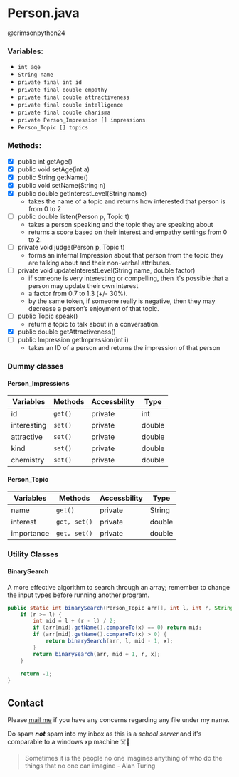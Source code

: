 # Person.java
@crimsonpython24
### Variables:
* `int age`
* `String name`
* `private final int id`
* `private final double empathy`
* `private final double attractiveness`
* `private final double intelligence`
* `private final double charisma`
* `private Person_Impression [] impressions`
* `Person_Topic [] topics`

### Methods:
- [x] public int getAge()
- [x] public void setAge(int a)
- [x] public String getName()
- [x] public void setName(String n)
- [x] public double getInterestLevel(String name)
  - takes the name of a topic and returns how interested that person is from 0 to 2
- [ ] public double listen(Person p, Topic t)
  - takes a person speaking and the topic they are speaking about
  - returns a score based on their interest and empathy settings from 0 to 2.
- [ ] private void judge(Person p, Topic t)
  - forms an internal Impression about that person from the topic they are talking about and their non-verbal attributes.
- [ ] private void updateInterestLevel(String name, double factor)
  - if someone is very interesting or compelling, then it's possible that a person may update their own interest
  - a factor from 0.7 to 1.3 (+/- 30%).
  - by the same token, if someone really is negative, then they may decrease a person’s enjoyment of that topic.
- [ ] public Topic speak()
  - return a topic to talk about in a conversation.
- [x] public double getAttractiveness()
- [ ] public Impression getImpression(int i)
  - takes an ID of a person and returns the impression of that person

### Dummy classes
#### Person_Impressions
Variables | Methods | Accessbility | Type
------------ | ------------- | ------------ | -------------
id | `get()` | private | int
interesting | `set()` | private | double
attractive | `set()` | private | double
kind | `set()` | private | double
chemistry | `set()` | private | double

#### Person_Topic
Variables | Methods | Accessbility | Type
------------ | ------------- | ------------ | -------------
name | `get()` | private | String
interest | `get, set()` | private | double
importance | `get, set()` | private | double

### Utility Classes
#### BinarySearch
A more effective algorithm to search through an array; remember to change the input types before running another program.

```java
public static int binarySearch(Person_Topic arr[], int l, int r, String x) { 
    if (r >= l) { 
        int mid = l + (r - l) / 2; 
        if (arr[mid].getName().compareTo(x) == 0) return mid; 
        if (arr[mid].getName().compareTo(x) > 0) {
            return binarySearch(arr, l, mid - 1, x); 
        }
        return binarySearch(arr, mid + 1, r, x); 
    }
    
    return -1; 
} 
```
## Contact
Please [mail me](mailto:16064@hcas.com.tw) if you have any concerns regarding any file under my name.

Do ~~spam~~ ***not*** spam into my inbox as this is a _school server_ and it's comparable to a windows xp machine :skull_and_crossbones::shit:

> Sometimes it is the people no one imagines anything of who do the things that no one can imagine - Alan Turing
